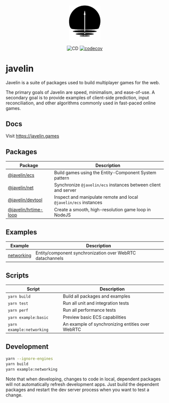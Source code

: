 <p align="center">
  <img src="./logo.png" width="100px">
</p>

<p align="center">
  <img src="https://github.com/3mcd/javelin/workflows/CD/badge.svg?branch=release/next" alt="CD">
  <a href="https://codecov.io/gh/3mcd/javelin"><img src="https://codecov.io/gh/3mcd/javelin/branch/next/graph/badge.svg" alt="codecov"></a>
</p>

# javelin

Javelin is a suite of packages used to build multiplayer games for the web.

The primary goals of Javelin are speed, minimalism, and ease-of-use. A secondary goal is to provide examples of client-side prediction, input reconciliation, and other algorithms commonly used in fast-paced online games.

## Docs

Visit https://javelin.games

## Packages

| Package                                        | Description                                                      |
| ---------------------------------------------- | ---------------------------------------------------------------- |
| [@javelin/ecs](./packages/ecs)                 | Build games using the Entity-Component System pattern            |
| [@javelin/net](./packages/net)                 | Synchronize `@javelin/ecs` instances between client and server   |
| [@javelin/devtool](./packages/devtool)         | Inspect and manipulate remote and local `@javelin/ecs` instances |
| [@javelin/hrtime-loop](./packages/hrtime-loop) | Create a smooth, high-resolution game loop in NodeJS             |

## Examples

| Example                             | Description                                               |
| ----------------------------------- | --------------------------------------------------------- |
| [networking](./examples/networking) | Entity/component synchronization over WebRTC datachannels |

## Scripts

| Script                    | Description                                      |
| ------------------------- | ------------------------------------------------ |
| `yarn build`              | Build all packages and examples                  |
| `yarn test`               | Run all unit and integration tests               |
| `yarn perf`               | Run all performance tests                        |
| `yarn example:basic`      | Preview basic ECS capabilities                   |
| `yarn example:networking` | An example of synchronizing entities over WebRTC |

## Development

```sh
yarn --ignore-engines
yarn build
yarn example:networking
```

Note that when developing, changes to code in local, dependent packages will not automatically refresh development apps. Just build the dependent packages and restart the dev server process when you want to test a change.
